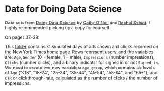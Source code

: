 Data for Doing Data Science
=======================================

Data sets from [Doing Data Science](https://www.amazon.com/Doing-Data-Science-Straight-Frontline/dp/1449358659) by [Cathy O'Neil](https://mathbabe.org/) and [Rachel Schutt](https://industry.datascience.columbia.edu/profile/rachel-schutt). I highly recommended picking up a copy for yourself.

On pages 37-38:

This [folder](https://github.com/oreillymedia/doing_data_science) contains 31 simulated days of ads shown and clicks recorded on the New York Times home page. Rows represent users, and the variables are: `Age`, `Gender` (0 = female, 1 = male), `Impressions` (number impressions), `Clicks` (number clicks), and a binary indicator for signed in or not `Signed_in`. We need to create two new variables: `age_group`, which contains six levels of `Age` ("&lt;18", "18-24", "25-34", "35-44", "45-54", "55-64", and "65+"), and `CTR` or clickthrough-rate, calculated as the number of clicks / the number of impressions.

